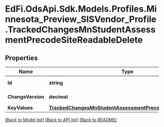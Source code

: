 # EdFi.OdsApi.Sdk.Models.Profiles.Minnesota_Preview_SISVendor_Profile.TrackedChangesMnStudentAssessmentPrecodeSiteReadableDelete

## Properties

Name | Type | Description | Notes
------------ | ------------- | ------------- | -------------
**Id** | **string** | Resource identifier | [optional] 
**ChangeVersion** | **decimal** | Change version | [optional] 
**KeyValues** | [**TrackedChangesMnStudentAssessmentPrecodeSiteReadableKey**](TrackedChangesMnStudentAssessmentPrecodeSiteReadableKey.md) |  | [optional] 

[[Back to Model list]](../README.md#documentation-for-models) [[Back to API list]](../README.md#documentation-for-api-endpoints) [[Back to README]](../README.md)

